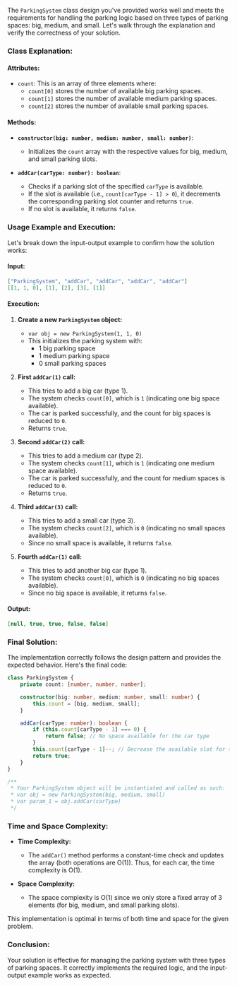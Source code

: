 The `ParkingSystem` class design you've provided works well and meets the requirements for handling the parking logic based on three types of parking spaces: big, medium, and small. Let's walk through the explanation and verify the correctness of your solution.

### **Class Explanation:**

#### **Attributes:**
- `count`: This is an array of three elements where:
  - `count[0]` stores the number of available big parking spaces.
  - `count[1]` stores the number of available medium parking spaces.
  - `count[2]` stores the number of available small parking spaces.
  
#### **Methods:**
- **`constructor(big: number, medium: number, small: number)`**: 
  - Initializes the `count` array with the respective values for big, medium, and small parking slots.
  
- **`addCar(carType: number): boolean`**:
  - Checks if a parking slot of the specified `carType` is available.
  - If the slot is available (i.e., `count[carType - 1] > 0`), it decrements the corresponding parking slot counter and returns `true`.
  - If no slot is available, it returns `false`.

### **Usage Example and Execution:**

Let's break down the input-output example to confirm how the solution works:

#### **Input:**
```json
["ParkingSystem", "addCar", "addCar", "addCar", "addCar"]
[[1, 1, 0], [1], [2], [3], [1]]
```

#### **Execution:**
1. **Create a new `ParkingSystem` object:**
   - `var obj = new ParkingSystem(1, 1, 0)`
   - This initializes the parking system with:
     - 1 big parking space
     - 1 medium parking space
     - 0 small parking spaces

2. **First `addCar(1)` call:**
   - This tries to add a big car (type 1).
   - The system checks `count[0]`, which is `1` (indicating one big space available).
   - The car is parked successfully, and the count for big spaces is reduced to `0`.
   - Returns `true`.

3. **Second `addCar(2)` call:**
   - This tries to add a medium car (type 2).
   - The system checks `count[1]`, which is `1` (indicating one medium space available).
   - The car is parked successfully, and the count for medium spaces is reduced to `0`.
   - Returns `true`.

4. **Third `addCar(3)` call:**
   - This tries to add a small car (type 3).
   - The system checks `count[2]`, which is `0` (indicating no small spaces available).
   - Since no small space is available, it returns `false`.

5. **Fourth `addCar(1)` call:**
   - This tries to add another big car (type 1).
   - The system checks `count[0]`, which is `0` (indicating no big spaces available).
   - Since no big space is available, it returns `false`.

#### **Output:**
```json
[null, true, true, false, false]
```

### **Final Solution:**
The implementation correctly follows the design pattern and provides the expected behavior. Here's the final code:

```typescript
class ParkingSystem {
    private count: [number, number, number];

    constructor(big: number, medium: number, small: number) {
        this.count = [big, medium, small];
    }

    addCar(carType: number): boolean {
        if (this.count[carType - 1] === 0) {
            return false; // No space available for the car type
        }
        this.count[carType - 1]--; // Decrease the available slot for the respective car type
        return true;
    }
}

/**
 * Your ParkingSystem object will be instantiated and called as such:
 * var obj = new ParkingSystem(big, medium, small)
 * var param_1 = obj.addCar(carType)
 */
```

### **Time and Space Complexity:**

- **Time Complexity:**
  - The `addCar()` method performs a constant-time check and updates the array (both operations are O(1)). Thus, for each car, the time complexity is O(1).

- **Space Complexity:**
  - The space complexity is O(1) since we only store a fixed array of 3 elements (for big, medium, and small parking slots).

This implementation is optimal in terms of both time and space for the given problem.

### **Conclusion:**
Your solution is effective for managing the parking system with three types of parking spaces. It correctly implements the required logic, and the input-output example works as expected.